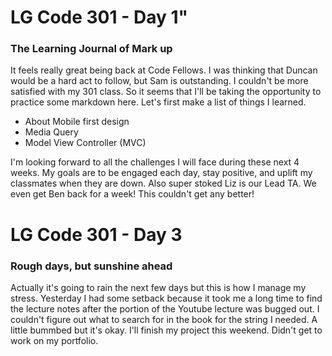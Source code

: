 # LG Code 301 - Day 1"  

### The Learning Journal of Mark up  

It feels really great being back at Code Fellows. I was thinking that Duncan would be a hard act to follow, but Sam is outstanding. I couldn't be more satisfied with my 301 class. So it seems that I'll be taking the opportunity to practice some markdown here. Let's first make a list of things I learned.  

- About Mobile first design  
- Media Query  
- Model View Controller (MVC)

I'm looking forward to all the challenges I will face during these next 4 weeks. My goals are to be engaged each day, stay positive, and uplift my classmates when they are down. Also super stoked Liz is our Lead TA. We even get Ben back for a week! This couldn't get any better!

# LG Code 301 - Day 3  

### Rough days, but sunshine ahead

Actually it's going to rain the next few days but this is how I manage my stress. Yesterday I had some setback because it took me a long time to find the lecture notes after the portion of the Youtube lecture was bugged out. I couldn't figure out what to search for in the book for the string I needed. A little bummbed but it's okay. I'll finish my project this weekend. Didn't get to work on my portfolio.

